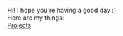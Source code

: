 Hi! I hope you're having a good day :) <br />
Here are my things: <br />
[Projects](projects/README.md) <br />

